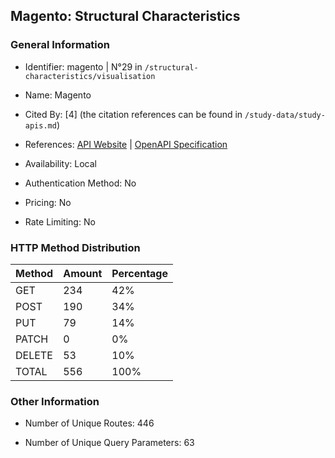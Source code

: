 ## Magento: Structural Characteristics

### General Information

- Identifier: magento | N°29 in `/structural-characteristics/visualisation`

- Name: Magento

- Cited By: [4] (the citation references can be found in `/study-data/study-apis.md`)

- References: [API Website](https://developer.adobe.com/commerce/webapi/rest) | [OpenAPI Specification](https://developer.adobe.com/commerce/webapi/rest/quick-reference/)

- Availability: Local

- Authentication Method: No

- Pricing: No

- Rate Limiting: No

### HTTP Method Distribution

| Method | Amount | Percentage |
|--------|--------|------------|
| GET | 234 | 42% |
| POST | 190 | 34% |
| PUT | 79 | 14% |
| PATCH | 0 | 0% |
| DELETE | 53 | 10% |
| TOTAL | 556 | 100% |

### Other Information

- Number of Unique Routes: 446

- Number of Unique Query Parameters: 63
